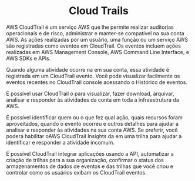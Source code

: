 <h1 align="center">Cloud Trails</h1>

AWS CloudTrail é um serviço AWS que lhe permite realizar auditorias operacionais e de risco, administrar e manter-se compatível na sua conta AWS. As ações realizadas por um usuário, uma função ou um serviço AWS são registradas como eventos em CloudTrail. Os eventos incluem ações realizadas em AWS Management Console, AWS Command Line Interface, e AWS SDKs e APIs.

 Quando alguma atividade ocorre na em sua conta, essa atividade é registrada em um CloudTrail evento. Você pode visualizar facilmente os eventos recentes no CloudTrail console acessando o Histórico de eventos.

É possível usar CloudTrail o para visualizar, fazer download, arquivar, analisar e responder às atividades da conta em toda a infraestrutura da AWS.

É possível identificar quem ou o que fez qual ação, quais recursos foram aproveitados, quando o evento ocorreu e outros detalhes para ajudar a analisar e responder às atividades na sua conta AWS. Se preferir, você poderá habilitar oAWS CloudTrail Insights da em uma trilha para ajudar a identificar e responder a atividade incomum.

É possível CloudTrail integrar aplicações usando a API, automatizar a criação de trilhas para a sua organização, confirmar o status dos armazenamentos de dados de eventos e das trilhas que você criou e controlar como os usuários exibam os CloudTrail eventos.